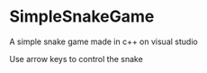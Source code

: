 # SimpleSnakeGame
A simple snake game made in c++ on visual studio

Use arrow keys to control the snake
